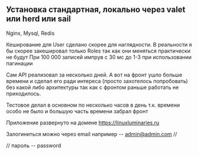 ## Установка стандартная, локально через valet или herd или sail
Nginx, Mysql, Redis

Кеширование для User сделано скорее для наглядности. В реальности я бы скорее закешировал только Roles так как они меняться практически не будут
При 100 000 записей импрув с 30 мс до 1-3 при использовании пагинации

Сам API реализовал за несколько дней. А вот на фронт ушло больше времени и сделал его ради интереса (просто захотелось попробовать) 
без какой либо архитектуры так как с фронтом раньше работать не приходилось.

Тестовое делал в основном по несколько часов в день т.к. времени особо не было и большую часть времени забрал фронт

Приложение развернуто на домене https://linuxluminaries.ru

Залогиниться можно через email например -- admin@admin.com
//

//
пароль -- password


